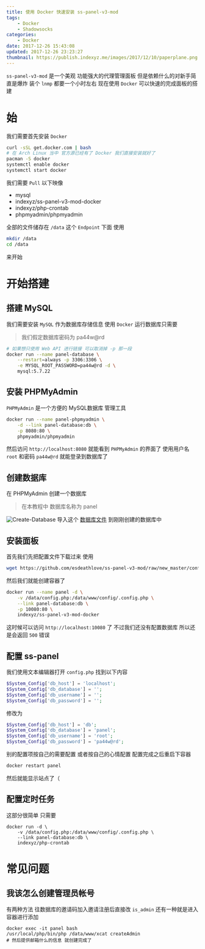 ```yaml
---
title: 使用 Docker 快速安装 ss-panel-v3-mod
tags:
    - Docker
    - Shadowsocks
categories:
    - Docker
date: 2017-12-26 15:43:08
updated: 2017-12-26 23:23:27
thumbnail: https://publish.indexyz.me/images/2017/12/10/paperplane.png
---
```

`ss-panel-v3-mod` 是一个美观 功能强大的代理管理面板 但是依赖什么的对新手简直是爆炸 装个 `lnmp` 都要一个小时左右 现在使用 `Docker` 可以快速的完成面板的搭建

<!--more-->


# 始
我们需要首先安装 `Docker`
```bash
curl -sSL get.docker.com | bash
# 在 Arch Linux 当中 官方源已经有了 Docker 我们直接安装就好了
pacman -S docker
systemctl enable docker
systemctl start docker
```

我们需要 `Pull` 以下映像
- mysql
- indexyz/ss-panel-v3-mod-docker
- indexyz/php-crontab
- phpmyadmin/phpmyadmin

全部的文件储存在 `/data` 这个 `Endpoint` 下面
使用
```bash
mkdir /data
cd /data
```
来开始

# 开始搭建
## 搭建 MySQL
我们需要安装 `MySQL` 作为数据库存储信息
使用 `Docker` 运行数据库只需要
> 我们假定数据库密码为 pa44w@rd

```bash
# 如果想只使用 Web API 进行链接 可以取消掉 -p 那一段
docker run --name panel-database \
    --restart=always -p 3306:3306 \
    -e MYSQL_ROOT_PASSWORD=pa44w@rd -d \
    mysql:5.7.22
```
## 安装 PHPMyAdmin
`PHPMyAdmin` 是一个方便的 MySQL数据库 管理工具
```bash
docker run --name panel-phpmyadmin \
    -d --link panel-database:db \
    -p 8080:80 \
    phpmyadmin/phpmyadmin
```
然后访问 `http://localhost:8080` 就能看到 `PHPMyAdmin` 的界面了
使用用户名 `root` 和密码 `pa44w@rd` 就能登录到数据库了
## 创建数据库
在 PHPMyAdmin 创建一个数据库
> 在本教程中 数据库名称为 panel

![Create-Database][CREATE_DATABASE]
导入这个 [数据库文件][SQL_FILE] 到刚刚创建的数据库中
## 安装面板
首先我们先把配置文件下载过来 使用
```bash
wget https://github.com/esdeathlove/ss-panel-v3-mod/raw/new_master/config/.config.php.example -O config.php
```
然后我们就能创建容器了
```bash
docker run --name panel -d \
    -v /data/config.php:/data/www/config/.config.php \
    --link panel-database:db \
    -p 10080:80 \
    indexyz/ss-panel-v3-mod-docker
```
这时候可以访问 `http://localhost:10080` 了 不过我们还没有配置数据库 所以还是会返回 `500` 错误
## 配置 ss-panel
我们使用文本编辑器打开 `config.php`
找到以下内容
```php
$System_Config['db_host'] = 'localhost';
$System_Config['db_database'] = '';
$System_Config['db_username'] = '';
$System_Config['db_password'] = '';
```
修改为
```php
$System_Config['db_host'] = 'db';
$System_Config['db_database'] = 'panel';
$System_Config['db_username'] = 'root';
$System_Config['db_password'] = 'pa44w@rd';
```
别的配置项按自己的需要配置 或者按自己的心情配置 配置完成之后重启下容器
```bash
docker restart panel
```
然后就能显示站点了（
## 配置定时任务
这部分很简单 只需要
```
docker run -d \
    -v /data/config.php:/data/www/config/.config.php \
    --link panel-database:db \
    indexyz/php-crontab
```

# 常见问题
## 我该怎么创建管理员帐号
有两种方法 往数据库的邀请码加入邀请注册后直接改 `is_admin`
还有一种就是进入容器进行添加
```
docker exec -it panel bash
/usr/local/php/bin/php /data/www/xcat createAdmin
# 然后提供邮箱什么的信息 就创建完成了
```

[CREATE_DATABASE]: https://publish.indexyz.me/images/2017/12/12/phpMyAdmin-CreateDatabase.png
[SQL_FILE]: https://github.com/esdeathlove/ss-panel-v3-mod/raw/new_master/sql/glzjin_all.sql
